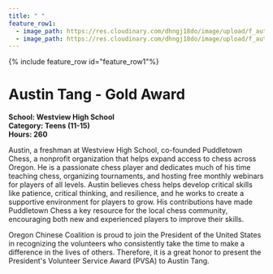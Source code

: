 ```yaml
---
title: " "
feature_row1:
  - image_path: https://res.cloudinary.com/dhngj18do/image/upload/f_auto,q_auto/v1/images/pvsa/2024_Austin_Tang
  - image_path: https://res.cloudinary.com/dhngj18do/image/upload/f_auto,q_auto/v1/images/activities/year_2024
---
```


{% include feature_row id="feature_row1"%}

# Austin Tang - Gold Award

**School: Westview High School**  
**Category: Teens (11-15)**  
**Hours: 260**  

Austin, a freshman at Westview High School, co-founded Puddletown Chess, a nonprofit organization that helps expand access to chess across Oregon. He is a passionate chess player and dedicates much of his time teaching chess, organizing tournaments, and hosting free monthly webinars for players of all levels. Austin believes chess helps develop critical skills like patience, critical thinking, and resilience, and he works to create a supportive environment for players to grow. His contributions have made Puddletown Chess a key resource for the local   chess community, encouraging both new and experienced players to improve their skills.

Oregon Chinese Coalition is proud to join the President of the United States in recognizing the volunteers who consistently take the time to make a difference in the lives of others. Therefore, it is a great honor to present the President's Volunteer Service Award (PVSA) to Austin Tang.
